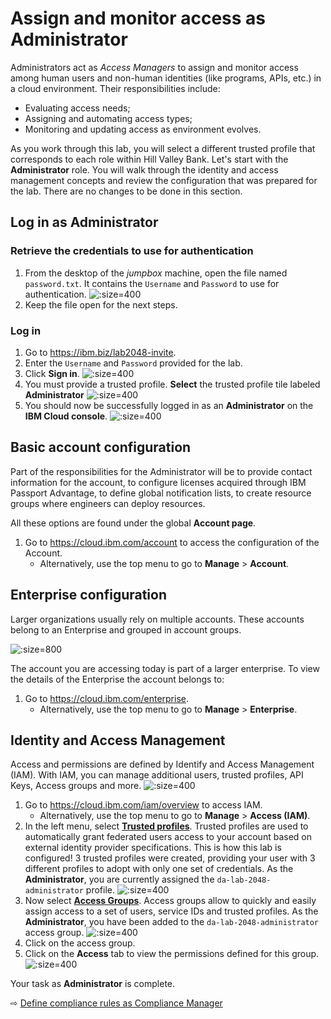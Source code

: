 # Assign and monitor access as Administrator

Administrators act as *Access Managers* to assign and monitor access among human users and non-human identities (like programs, APIs, etc.) in a cloud environment. Their responsibilities include:
* Evaluating access needs;
* Assigning and automating access types;
* Monitoring and updating access as environment evolves.

As you work through this lab, you will select a different trusted profile that corresponds to each role within Hill Valley Bank. Let's start with the **Administrator** role. You will walk through the identity and access management concepts and review the configuration that was prepared for the lab. There are no changes to be done in this section.

## Log in as Administrator

### Retrieve the credentials to use for authentication

1. From the desktop of the _jumpbox_ machine, open the file named `password.txt`. It contains the `Username` and `Password` to use for authentication.
   ![](images/10-password.png ':size=400')
1. Keep the file open for the next steps.

### Log in

1. Go to https://ibm.biz/lab2048-invite.
1. Enter the `Username` and `Password` provided for the lab.
1. Click **Sign in**.
  ![](images/20-lab-login.png ':size=400')
1. You must provide a trusted profile. **Select** the trusted profile tile labeled **Administrator**
  ![](images/20-select-profile.png ':size=400')
1. You should now be successfully logged in as an **Administrator** on the **IBM Cloud console**.
  ![](images/20-dashboard.png ':size=400')

## Basic account configuration

Part of the responsibilities for the Administrator will be to provide contact information for the account, to configure licenses acquired through IBM Passport Advantage, to define global notification lists, to create resource groups where engineers can deploy resources.

All these options are found under the global **Account page**.
1. Go to https://cloud.ibm.com/account to access the configuration of the Account.
   * Alternatively, use the top menu to go to **Manage** > **Account**.

## Enterprise configuration

Larger organizations usually rely on multiple accounts. These accounts belong to an Enterprise and grouped in account groups.

![](images/20-enterprise-hierarchy.svg ':size=800')

The account you are accessing today is part of a larger enterprise. To view the details of the Enterprise the account belongs to:
1. Go to https://cloud.ibm.com/enterprise.
   * Alternatively, use the top menu to go to **Manage** > **Enterprise**.

## Identity and Access Management

Access and permissions are defined by Identify and Access Management (IAM). With IAM, you can manage additional users, trusted profiles, API Keys, Access groups and more.
   ![](images/20-iam.png ':size=400')

1. Go to https://cloud.ibm.com/iam/overview to access IAM.
   * Alternatively, use the top menu to go to **Manage** > **Access (IAM)**.
1. In the left menu, select **[Trusted profiles](https://cloud.ibm.com/iam/trusted-profiles)**. Trusted profiles are used to automatically grant federated users access to your account based on external identity provider specifications. This is how this lab is configured! 3 trusted profiles were created, providing your user with 3 different profiles to adopt with only one set of credentials. As the **Administrator**, you are currently assigned the `da-lab-2048-administrator` profile.
   ![](images/20-trusted-profiles.png ':size=400')
1. Now select **[Access Groups](https://cloud.ibm.com/iam/groups)**. Access groups allow to quickly and easily assign access to a set of users, service IDs and trusted profiles. As the **Administrator**, you have been added to the `da-lab-2048-administrator` access group.
   ![](images/20-access-groups.png ':size=400')
1. Click on the access group.
1. Click on the **Access** tab to view the permissions defined for this group.
   ![](images/20-access-group-permissions.png ':size=400')

Your task as **Administrator** is complete.

⇨ [Define compliance rules as Compliance Manager](25-compliance.md)
